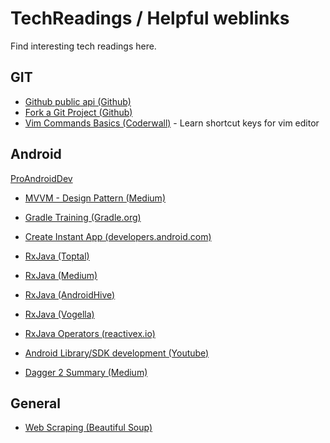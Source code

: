# TechReadings / Helpful weblinks
Find interesting tech readings here.

## GIT
- [Github public api (Github)](https://api.github.com/)
- [Fork a Git Project (Github)](https://help.github.com/articles/fork-a-repo/)
- [Vim Commands Basics (Coderwall)](https://coderwall.com/p/adv71w/basic-vim-commands-for-getting-started) - Learn shortcut keys for vim editor

## Android

[ProAndroidDev](https://proandroiddev.com/)

- [MVVM - Design Pattern (Medium)](https://medium.com/upday-devs/android-architecture-patterns-part-3-model-view-viewmodel-e7eeee76b73b)

- [Gradle Training (Gradle.org)](https://gradle.org/training/)

- [Create Instant App (developers.android.com)](https://developer.android.com/topic/google-play-instant/getting-started/feature-plugin)

- [RxJava (Toptal)](https://www.toptal.com/android/functional-reactive-android-rxjava)
- [RxJava (Medium)](https://medium.com/exploring-code/code-your-next-android-app-using-rxjava-d1db30ac9fcc)
- [RxJava (AndroidHive)](https://www.androidhive.info/RxJava/android-getting-started-with-reactive-programming/)
- [RxJava (Vogella)](http://www.vogella.com/tutorials/RxJava/article.html)
- [RxJava Operators (reactivex.io)](http://reactivex.io/documentation/operators.html#alphabetical)
- [Android Library/SDK development (Youtube)](https://www.youtube.com/watch?v=RYiZZprUNJw)
- [Dagger 2 Summary (Medium)](https://medium.com/@elye.project/some-quick-notes-on-dagger-2-f2ce1e18623f)



## General

- [Web Scraping (Beautiful Soup)](https://www.crummy.com/software/BeautifulSoup/bs4/doc/)
